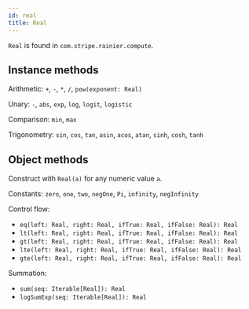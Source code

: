 ```yaml
---
id: real
title: Real
---
```


`Real` is found in `com.stripe.rainier.compute`.

## Instance methods

Arithmetic: `+`, `-`, `*`, `/`, `pow(exponent: Real)`

Unary: `-`, `abs`, `exp`, `log`, `logit`, `logistic`

Comparison: `min`, `max`

Trigonometry: `sin`, `cos`, `tan`, `asin`, `acos`, `atan`, `sinh`, `cosh`, `tanh`

## Object methods

Construct with `Real(a)` for any numeric value `a`.

Constants: `zero`, `one`, `two`, `negOne`, `Pi`, `infinity`, `negInfinity`

Control flow:

* `eq(left: Real, right: Real, ifTrue: Real, ifFalse: Real): Real`
* `lt(left: Real, right: Real, ifTrue: Real, ifFalse: Real): Real`
* `gt(left: Real, right: Real, ifTrue: Real, ifFalse: Real): Real`
* `lte(left: Real, right: Real, ifTrue: Real, ifFalse: Real): Real`
* `gte(left: Real, right: Real, ifTrue: Real, ifFalse: Real): Real`

Summation:

* `sum(seq: Iterable[Real]): Real`
* `logSumExp(seq: Iterable[Real]): Real`
